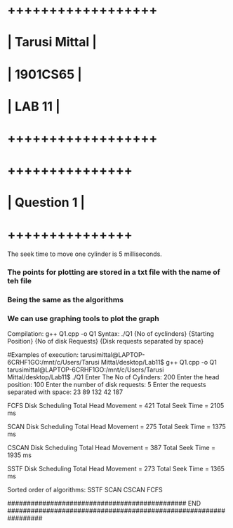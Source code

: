 # ++++++++++++++++++
# | Tarusi Mittal  |
# | 1901CS65       |
# | LAB 11         |
# ++++++++++++++++++

# +++++++++++++++
# | Question 1  |
# +++++++++++++++

The seek time to move one cylinder is 5 milliseconds.

### The points for plotting are stored in a txt file with the name of teh file
### Being the same as the algorithms
### We can use graphing tools to plot the graph

Compilation: g++ Q1.cpp -o Q1
Syntax: ./Q1
        {No of cyclinders}
        {Starting Position}
        {No of disk Requests}
        {Disk requests separated by space}

#Examples of execution:
tarusimittal@LAPTOP-6CRHF1GO:/mnt/c/Users/Tarusi Mittal/desktop/Lab11$ g++ Q1.cpp -o Q1
tarusimittal@LAPTOP-6CRHF1GO:/mnt/c/Users/Tarusi Mittal/desktop/Lab11$ ./Q1
Enter The No of Cylinders: 200
Enter the head position: 100
Enter the number of disk requests: 5
Enter the requests separated with space: 23 89 132 42 187

FCFS Disk Scheduling
Total Head Movement = 421
Total Seek Time = 2105 ms

SCAN Disk Scheduling
Total Head Movement = 275
Total Seek Time = 1375 ms

CSCAN Disk Scheduling
Total Head Movement = 387
Total Seek Time = 1935 ms

SSTF Disk Scheduling
Total Head Movement = 273
Total Seek Time = 1365 ms

Sorted order of algorithms:
SSTF SCAN CSCAN FCFS

############################################## END #################################################################
